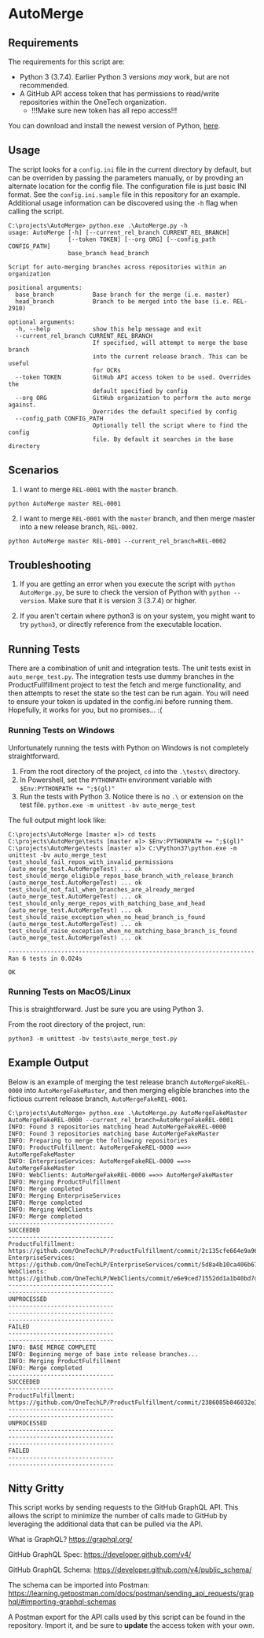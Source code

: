 # AutoMerge

## Requirements

The requirements for this script are:
- Python 3 (3.7.4). Earlier Python 3 versions _may_ work, but are not recommended.
- A GitHub API access token that has permissions to read/write repositories within the OneTech organization.
  - !!!Make sure new token has all repo access!!!

You can download and install the newest version of Python, [here](https://www.python.org/downloads/).

## Usage

The script looks for a `config.ini` file in the current directory by default, but can be overriden by passing the parameters manually, or by provding an alternate location for the config file. The configuration file is just basic INI format. See the `config.ini.sample` file in this repository for an example. Additional usage information can be discovered using the `-h` flag when calling the script.

```
C:\projects\AutoMerge> python.exe .\AutoMerge.py -h
usage: AutoMerge [-h] [--current_rel_branch CURRENT_REL_BRANCH]
                 [--token TOKEN] [--org ORG] [--config_path CONFIG_PATH]
                 base_branch head_branch

Script for auto-merging branches across repositories within an organization

positional arguments:
  base_branch           Base branch for the merge (i.e. master)
  head_branch           Branch to be merged into the base (i.e. REL-2910)

optional arguments:
  -h, --help            show this help message and exit
  --current_rel_branch CURRENT_REL_BRANCH
                        If specified, will attempt to merge the base branch
                        into the current release branch. This can be useful
                        for OCRs
  --token TOKEN         GitHub API access token to be used. Overrides the
                        default specified by config
  --org ORG             GitHub organization to perform the auto merge against.
                        Overrides the default specified by config
  --config_path CONFIG_PATH
                        Optionally tell the script where to find the config
                        file. By default it searches in the base directory
```

## Scenarios

1. I want to merge `REL-0001` with the `master` branch.

```
python AutoMerge master REL-0001
```

2. I want to merge `REL-0001` with the `master` branch, and then merge master into a new release branch, `REL-0002`.

```
python AutoMerge master REL-0001 --current_rel_branch=REL-0002
```

## Troubleshooting

1. If you are getting an error when you execute the script with `python AutoMerge.py`, be sure to check the version of Python with `python --version`. Make sure that it is version 3 (3.7.4) or higher.

2. If you aren't certain where python3 is on your system, you might want to try `python3`, or directly reference from the executable location.

## Running Tests

There are a combination of unit and integration tests. The unit tests exist in `auto_merge_test.py`. The integration tests use dummy branches in the ProductFullfillment project to test the fetch and merge functionality, and then attempts to reset the state so the test can be run again. You will need to ensure your token is updated in the config.ini before running them. Hopefully, it works for you, but no promises... :(

### Running Tests on Windows

Unfortunately running the tests with Python on Windows is not completely straightforward.
1. From the root directory of the project, `cd` into the `.\tests\` directory.
2. In Powershell, set the `PYTHONPATH` environment variable with `$Env:PYTHONPATH += ";$(gl)"`
3. Run the tests with Python 3. Notice there is no `.\` or extension on the test file. `python.exe -m unittest -bv auto_merge_test`


The full output might look like:

```
C:\projects\AutoMerge [master ≡]> cd tests
C:\projects\AutoMerge\tests [master ≡]> $Env:PYTHONPATH += ";$(gl)"
C:\projects\AutoMerge\tests [master ≡]> C:\Python37\python.exe -m unittest -bv auto_merge_test      
test_should_fail_repos_with_invalid_permissions (auto_merge_test.AutoMergeTest) ... ok
test_should_merge_eligible_repos_base_branch_with_release_branch (auto_merge_test.AutoMergeTest) ... ok
test_should_not_fail_when_branches_are_already_merged (auto_merge_test.AutoMergeTest) ... ok
test_should_only_merge_repos_with_matching_base_and_head (auto_merge_test.AutoMergeTest) ... ok
test_should_raise_exception_when_no_head_branch_is_found (auto_merge_test.AutoMergeTest) ... ok
test_should_raise_exception_when_no_matching_base_branch_is_found (auto_merge_test.AutoMergeTest) ... ok

----------------------------------------------------------------------
Ran 6 tests in 0.024s

OK
```

### Running Tests on MacOS/Linux

This is straightforward. Just be sure you are using Python 3.

From the root directory of the project, run:

```
python3 -m unittest -bv tests\auto_merge_test.py
```

## Example Output

Below is an example of merging the test release branch `AutoMergeFakeREL-0000` into `AutoMergeFakeMaster`, and then merging eligible branches into the fictious current release branch, `AutoMergeFakeREL-0001`.

```
C:\projects\AutoMerge> python.exe .\AutoMerge.py AutoMergeFakeMaster AutoMergeFakeREL-0000 --current_rel_branch=AutoMergeFakeREL-0001
INFO: Found 3 repositories matching head AutoMergeFakeREL-0000
INFO: Found 3 repositories matching base AutoMergeFakeMaster
INFO: Preparing to merge the following repositories
INFO: ProductFulfillment: AutoMergeFakeREL-0000 ==>> AutoMergeFakeMaster
INFO: EnterpriseServices: AutoMergeFakeREL-0000 ==>> AutoMergeFakeMaster
INFO: WebClients: AutoMergeFakeREL-0000 ==>> AutoMergeFakeMaster
INFO: Merging ProductFulfillment
INFO: Merge completed
INFO: Merging EnterpriseServices
INFO: Merge completed
INFO: Merging WebClients
INFO: Merge completed
------------------------------
SUCCEEDED
------------------------------
ProductFulfillment: https://github.com/OneTechLP/ProductFulfillment/commit/2c135cfe664e9a96afef543736fd14e67a3196e4
EnterpriseServices: https://github.com/OneTechLP/EnterpriseServices/commit/5d8a4b10ca406b6752b690ea13b77b82708f1a54
WebClients: https://github.com/OneTechLP/WebClients/commit/e6e9ced71552dd1a1b40bd7d8a91174ac64db9be
------------------------------
------------------------------
UNPROCESSED
------------------------------
------------------------------
------------------------------
FAILED
------------------------------
------------------------------
INFO: BASE MERGE COMPLETE
INFO: Beginning merge of base into release branches...
INFO: Merging ProductFulfillment
INFO: Merge completed
------------------------------
SUCCEEDED
------------------------------
ProductFulfillment: https://github.com/OneTechLP/ProductFulfillment/commit/2386085b846032e3b074d77d6dd3bf3880d0b339
------------------------------
------------------------------
UNPROCESSED
------------------------------
------------------------------
------------------------------
FAILED
------------------------------
------------------------------
```

## Nitty Gritty

This script works by sending requests to the GitHub GraphQL API. This allows the script to minimize the number of calls made to GitHub by leveraging the additional data that can be pulled via the API.

What is GraphQL? https://graphql.org/

GitHub GraphQL Spec: https://developer.github.com/v4/

GitHub GraphQL Schema: https://developer.github.com/v4/public_schema/

The schema can be imported into Postman: https://learning.getpostman.com/docs/postman/sending_api_requests/graphql/#importing-graphql-schemas

A Postman export for the API calls used by this script can be found in the repository. Import it, and be sure to **update** the access token with your own.
